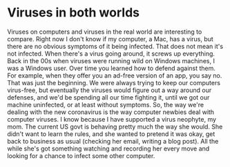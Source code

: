 # Viruses in both worlds
Viruses on computers and viruses in the real world are interesting to compare. Right now I don't know if my computer, a Mac, has a virus, but there are no obvious symptoms of it being infected. That does  not mean it's not infected. When there's a virus going around, it screws up everything. Back in the 00s when viruses were running wild on Windows machines, I was a Windows user. Over time you learned how to defend against them. For example, when they offer you an ad-free version of an app, you say no. That was just the beginning. We were always trying to keep our computers virus-free, but eventually the viruses would figure out a way around our defenses, and we'd be spending all our time fighting it, until we got our machine uninfected, or at least without symptoms. So, the way we're dealing with the new coronavirus is the way computer newbies deal with computer viruses. I know because I have supported a virus neophyte, my mom. The current US govt is behaving pretty much the way she would. She didn't want to learn the rules, and she wanted to pretend it was okay, get back to business as usual (checking her email, writing a blog post). All the while she's got something watching and recording her every move and looking for a chance to infect some other computer. 

